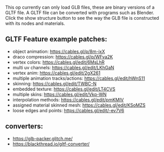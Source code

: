 This op currently can only load GLB files, these are binary versions of a GLTF file.
A GLTF file can be converted with programs such as Blender.
Click the show structure button to see the way the GLB file is constructed with its nodes and materials.


## GLTF Feature example patches:

- object animation: https://cables.gl/p/8m-jxX
- draco compression: https://cables.gl/p/WFva2K
- vertex colors: https://cables.gl/edit/6MsLhR
- multi uv channels: https://cables.gl/edit/LKhGaN
- vertex anim: https://cables.gl/edit/2gX261
- multiple animation tracks/actions: https://cables.gl/edit/hWnS11
- skinning: https://cables.gl/edit/TWBC-N
- embedded texture: https://cables.gl/edit/LT4CVS
- multiple skins: https://cables.gl/edit/Vkp-WN
- interpolation methods: https://cables.gl/edit/pmKMIV
- assigned material skinned mesh: https://cables.gl/edit/KSoMZS
- loose edges and points: https://cables.gl/edit/-ev7V6


## converters:
- https://glb-packer.glitch.me/
- https://blackthread.io/gltf-converter/